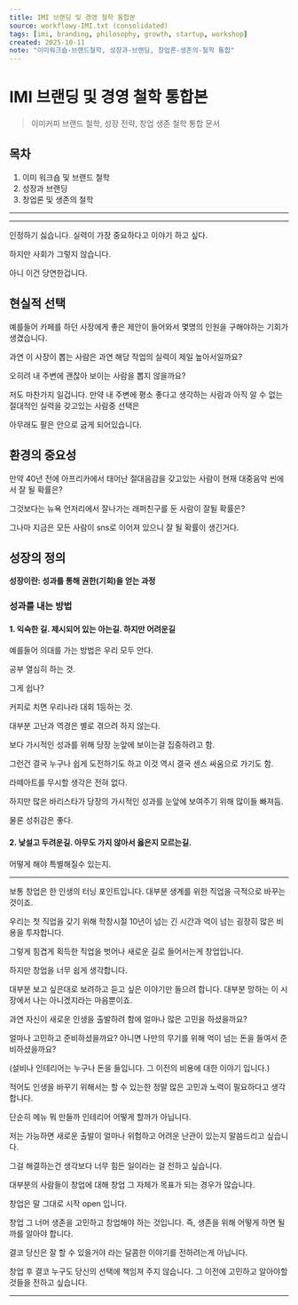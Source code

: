 ```yaml
---
title: IMI 브랜딩 및 경영 철학 통합본
source: workflowy-IMI.txt (consolidated)
tags: [imi, branding, philosophy, growth, startup, workshop]
created: 2025-10-11
note: "이미워크숍-브랜드철학, 성장과-브랜딩, 창업론-생존의-철학 통합"
---
```


# IMI 브랜딩 및 경영 철학 통합본

> 이미커피 브랜드 철학, 성장 전략, 창업 생존 철학 통합 문서

## 목차
1. 이미 워크숍 및 브랜드 철학
2. 성장과 브랜딩
3. 창업론 및 생존의 철학

---



---


인정하기 싫습니다. 실력이 가장 중요하다고 이야기 하고 싶다.

하지만 사회가 그렇지 않습니다.

아니 이건 당연한겁니다.

## 현실적 선택

예를들어 카페를 하던 사장에게 좋은 제안이 들어와서 몇명의 인원을 구해야하는 기회가 생겼습니다.

과연 이 사장이 뽑는 사람은 과연 해당 작업의 실력이 제일 높아서일까요?

오히려 내 주변에 괜찮아 보이는 사람을 뽑지 않을까요?

저도 마찬가지 일겁니다. 만약 내 주변에 평소 좋다고 생각하는 사람과 아직 알 수 없는 절대적인 실력을 갖고있는 사람중 선택은

아무래도 팔은 안으로 굽게 되어있습니다.

## 환경의 중요성

만약 40년 전에 아프리카에서 태어난 절대음감을 갖고있는 사람이 현재 대중음악 씬에서 잘 될 확률은?

그것보다는 뉴욕 언저리에서 잘나가는 래퍼친구를 둔 사람이 잘될 확률은?

그나마 지금은 모든 사람이 sns로 이어져 있으니 잘 될 확률이 생긴거다.

## 성장의 정의

**성장이란: 성과를 통해 권한(기회)을 얻는 과정**

### 성과를 내는 방법

#### 1. 익숙한 길. 제시되어 있는 아는길. 하지만 어려운길

예를들어 의대를 가는 방법은 우리 모두 안다.

공부 열심히 하는 것.

그게 쉽나?

커피로 치면 우리나라 대회 1등하는 것.

대부분 고난과 역경은 별로 겪으려 하지 않는다.

보다 가시적인 성과를 위해 당장 눈앞에 보이는걸 집중하려고 함.

그런건 결국 누구나 쉽게 도전하기도 하고 이것 역시 결국 센스 싸움으로 가기도 함.

라떼아트를 무시할 생각은 전혀 없다.

하지만 많은 바리스타가 당장의 가시적인 성과를 눈앞에 보여주기 위해 많이들 빠져듬.

물론 성취감은 좋다.

#### 2. 낯설고 두려운길. 아무도 가지 않아서 옳은지 모르는길.

어떻게 해야 특별해질수 있는지.


---


보통 창업은 한 인생의 터닝 포인트입니다. 대부분 생계를 위한 직업을 극적으로 바꾸는 것이죠.

우리는 첫 직업을 갖기 위해 학창시절 10년이 넘는 긴 시간과 억이 넘는 굉장히 많은 비용을 투자합니다.

그렇게 힘겹게 획득한 직업을 벗어나 새로운 길로 들어서는게 창업입니다.

하지만 창업을 너무 쉽게 생각합니다.

대부분 보고 싶은대로 보려하고 듣고 싶은 이야기만 들으려 합니다. 대부분 망하는 이 시장에서 나는 아니겠지라는 마음뿐이죠.

과연 자신이 새로운 인생을 출발하려 함에 얼마나 많은 고민을 하셨을까요?

얼마나 고민하고 준비하셨을까요? 아니면 나만의 무기를 위해 억이 넘는 돈을 들여서 준비하셨을까요?

(설비나 인테리어는 누구나 돈을 들입니다. 그 이전의 비용에 대한 이야기 입니다.)

적어도 인생을 바꾸기 위해서는 할 수 있는한 정말 많은 고민과 노력이 필요하다고 생각합니다.

단순히 메뉴 뭐 만들까 인테리어 어떻게 할까가 아닙니다.

저는 가능하면 새로운 출발이 얼마나 위험하고 어려운 난관이 있는지 말씀드리고 싶습니다.

그걸 해결하는건 생각보다 너무 힘든 일이라는 걸 전하고 싶습니다.

대부분의 사람들이 창업에 대해 창업 그 자체가 목표가 되는 경우가 많습니다.

창업은 말 그대로 시작 open 입니다.

창업 그 너머 생존을 고민하고 창업해야 하는 것입니다. 즉, 생존을 위해 어떻게 하면 될까를 알아야 합니다.

결코 당신은 잘 할 수 있을거야 라는 달콤한 이야기를 전하려는게 아닙니다.

창업 후 결코 누구도 당신의 선택에 책임져 주지 않습니다. 그 이전에 고민하고 알아야할 것들을 전하고 싶습니다.


---


